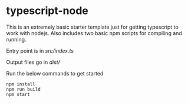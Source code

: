 # typescript-node

This is an extremely basic starter template just for getting typescript to work with nodejs. Also includes two basic npm scripts for compiling and running.

Entry point is in _src/index.ts_

Output files go in _dist/_

Run the below commands to get started
```shell
npm install
npm run build
npm start
```
